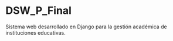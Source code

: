 # DSW_P_Final
Sistema web desarrollado en Django para la gestión académica de instituciones educativas.
